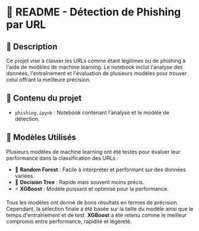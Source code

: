 # 🚀 README - Détection de Phishing par URL

## 📝 Description
Ce projet vise à classer les URLs comme étant légitimes ou de phishing à l'aide de modèles de machine learning. Le notebook inclut l'analyse des données, l'entraînement et l'évaluation de plusieurs modèles pour trouver celui offrant la meilleure précision.

## 📂 Contenu du projet
- `phishing.ipynb` : Notebook contenant l'analyse et le modèle de détection.

## 🤖 Modèles Utilisés
Plusieurs modèles de machine learning ont été testés pour évaluer leur performance dans la classification des URLs :
- 🌲 **Random Forest** : Facile à interpréter et performant sur des données variées.
- 🌳 **Decision Tree** : Rapide mais souvent moins précis.
- ⚡ **XGBoost** : Modèle puissant et optimisé pour la performance.

Tous les modèles ont donné de bons résultats en termes de précision. Cependant, la sélection finale a été basée sur la taille du modèle ainsi que le temps d'entraînement et de test. **XGBoost** a été retenu comme le meilleur compromis entre performance, rapidité et légèreté.
